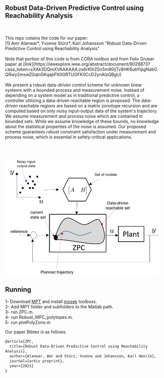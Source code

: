 ## Robust Data-Driven Predictive Control using Reachability Analysis
<br /> 
<br /> 
This repo cotains the code for our paper:<br /> 
[1] Amr Alanwar*, Yvonne Stürz*, Karl Johansson "Robust Data-Driven Predictive Control using Reachability Analysis" <br />
<br /> 
Note that portion of this code is from CORA toolbox and from Felix Gruber paper at [link](https://ieeexplore.ieee.org/abstract/document/9029873?casa_token=xXAk3DQmXVAAAAAA:zs6rKlIrZ0n5m80ijTv8HK6ubYqigNabOQRwy2mswZGqln5KqapPX0GRTUOFK0CcD2ynAlzQBgU)<br /> 
<br /> 
We present a robust data-driven control scheme for unknown linear systems with a bounded process and measurement noise. Instead of depending on a system model as in traditional predictive control, a controller utilizing a data-driven reachable region is proposed. The data-driven reachable regions are based on a matrix zonotope recursion and are computed based on only noisy input-output data of the system's trajectory. We assume measurement and process noise which are contained in bounded sets. While we assume knowledge of these bounds, no knowledge about the statistical properties of the noise is assumed. Our proposed scheme guarantees robust constraint satisfaction under measurement and process noise, which is essential in safety-critical applications.<br />

<br /> <br />
<p align="center">
<img
src="Figures/reachmpc.png"
raw=true
alt="Subject Pronouns"
width=500
/>
</p>

## Running 
1- Download [MPT](https://www.mpt3.org) and install [mosek](https://www.mosek.com/products/academic-licenses/) toolboxs.<br />
2- Add MPT folder and subfolders to the Matlab path.  <br />
3- run ZPC.m.<br />
4- run Robust_MPC_polytopes.m.<br />
5- run plotPolyZono.m <br />

Our paper Bibtex is as follows:<br />
```
@article{ZPC,
  title={Robust Data-Driven Predictive Control using Reachability Analysis},
  author={Alanwar, Amr and Stürz, Yvonne and Johansson, Karl Henrik},
  journal={arXiv preprint},
  year={2021}
}
```
